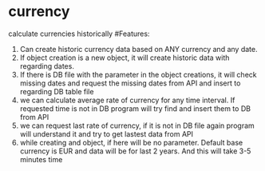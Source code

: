 # currency
calculate currencies historically
#Features:
1. Can create historic currency data based on ANY currency and any date.
2. If object creation is a new object, it will create historic data with regarding dates.
3. If there is DB file with the parameter in the object creations, it will check missing dates and request the missing dates from API and insert to regarding DB table file
3. we can calculate average rate of currency for any time interval. If requested time is not in DB program will try find and insert them to DB from API
4. we can request last rate of currency, if it is not in DB file again program will understand it and try to get lastest data from API
5. while creating and object, if here will be no parameter. Default base currency is EUR and data will be for last 2 years. And this will take 3-5 minutes time
